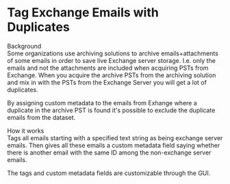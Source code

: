 # Tag Exchange Emails with Duplicates
Background<br>
Some organizations use archiving solutions to archive emails+attachments of some  emails in order to save live Exchange server storage. I.e. only the emails and not the attachments are included when acquiring PSTs from Exchange. When you acquire the archive PSTs from the archiving solution and mix in with the PSTs from the Exchange Server you will get a lot of duplicates. 

By assigning custom metadata to the emails from Exhange where a duplicate in the archive PST is found it's possible to exclude the duplicate emails from the dataset. 

How it works<br>
Tags all emails starting with a specified text string as being exchange server emails.
Then gives all these emails a custom metadata field saying whether there is another email with the same ID among the non-exchange server emails.

The tags and custom metadata fields are customizable through the GUI.
